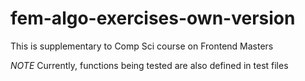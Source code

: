 # fem-algo-exercises-own-version
This is supplementary to Comp Sci course on Frontend Masters

*NOTE* Currently, functions being tested are also defined in test files